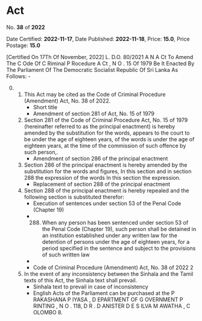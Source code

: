 # Act

No. **38** of **2022**

Date Certified: **2022-11-17**, Date Published: **2022-11-18**, Price: **15.0**, Price Postage: **15.0**

[Certified On 17Th Of November, 2022]
L. D.O. 80/2021
A N  A Ct   To   Amend   The  C Ode   Of  C Riminal  P Rocedure A Ct , N O . 15  Of  1979
Be   It Enacted By The Parliament Of The Democratic Socialist Republic Of Sri Lanka As Follows: -

0. 
    1. This Act may be cited as the Code of Criminal Procedure (Amendment) Act, No. 38 of 2022.
        - Short title
        - Amendment of section 281 of Act, No. 15 of 1979
    2. Section 281 of the Code of Criminal Procedure Act, No. 15 of 1979 (hereinafter referred to as the principal enactment) is hereby amended by the substitution for the words, appears to the court to be under the age of eighteen years, of the words is under the age of eighteen years, at the time of the commission of such offence by such person,.
        - Amendment of section 286 of the principal enactment
    3. Section 286 of the principal enactment is hereby amended by the substitution for the words and figures, In this section and in section 288 the expression of the words In this section the expression.
        - Replacement of section 288 of the principal enactment
    4. Section 288 of the principal enactment is hereby repealed and the following section is substituted therefor:
        - Execution of sentences under section 53 of the Penal Code (Chapter 19)
        - 288. When any person has been sentenced under section 53 of the Penal Code (Chapter 19), such person shall be detained in an institution established under any written law for the detention of persons under the age of eighteen years, for a period specified in the sentence and subject to the provisions of such written law
        - 
        - Code of Criminal Procedure (Amendment) Act, No. 38 of 2022 2
    5. In the event of any inconsistency between the  Sinhala and the Tamil texts of this Act, the Sinhala text shall prevail.
        - Sinhala text to prevail in case of inconsistency
        - English Acts of the Parliament can be purchased at the P RAKASHANA  P IYASA , D EPARTMENT   OF G OVERNMENT  P RINTING , N O . 118, D R . D ANISTER  D E  S ILVA  M AWATHA , C OLOMBO  8.